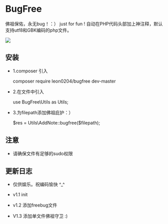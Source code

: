 BugFree
=========

佛祖保佑，永无bug！：） just for fun !
自动在PHP代码头部加上神注释，默认支持utf8和GBK编码的php文件。

![](http://img.blog.csdn.net/20170323113756782)

## 安装
* 1.composer 引入 
 
    composer require leon0204/bugfree dev-master 

* 2.在文件中引入 
    
    use BugFree\Utils as Utils;
    
* 3.为filepath添加佛祖庇护：） 
    
    $res = Utils\AddNote::bugfree($filepath);
    
## 注意

* 请确保文件有足够的sudo权限 


## 更新日志

* 仅供娱乐。祝编码愉快 ^_^
* v1.1
init

* v1.2
添加freebug文件

* V1.3
 添加单文件佛祖守卫 :)


